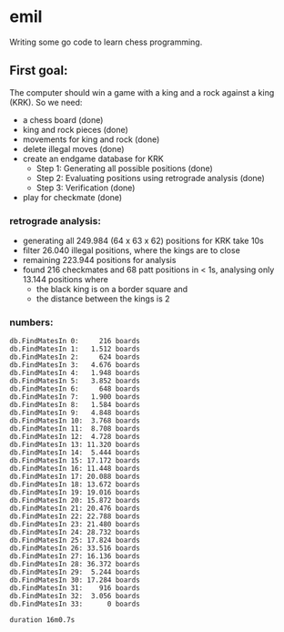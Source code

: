 # emil

Writing some go code to learn chess programming.

## First goal:

The computer should win a game with a king and a rock against a king (KRK).
So we need:
- a chess board (done)
- king and rock pieces (done)
- movements for king and rock (done)
- delete illegal moves (done)
- create an endgame database for KRK
	- Step 1: Generating all possible positions (done)
	- Step 2: Evaluating positions using retrograde analysis (done)
	- Step 3: Verification (done)
- play for checkmate (done)


### retrograde analysis:
- generating all 249.984 (64 x 63 x 62) positions for KRK take 10s
- filter 26.040 illegal positions, where the kings are to close
- remaining 223.944 positions for analysis 
- found 216 checkmates and 68 patt positions in < 1s, analysing only 13.144 positions where
	- the black king is on a border square and
	- the distance between the kings is 2


### numbers:

	db.FindMatesIn 0:     216 boards
	db.FindMatesIn 1:   1.512 boards
	db.FindMatesIn 2:     624 boards
	db.FindMatesIn 3:   4.676 boards
	db.FindMatesIn 4:   1.948 boards
	db.FindMatesIn 5:   3.852 boards
	db.FindMatesIn 6:     648 boards
	db.FindMatesIn 7:   1.900 boards
	db.FindMatesIn 8:   1.584 boards
	db.FindMatesIn 9:   4.848 boards
	db.FindMatesIn 10:  3.768 boards
	db.FindMatesIn 11:  8.708 boards
	db.FindMatesIn 12:  4.728 boards
	db.FindMatesIn 13: 11.320 boards
	db.FindMatesIn 14:  5.444 boards
	db.FindMatesIn 15: 17.172 boards
	db.FindMatesIn 16: 11.448 boards
	db.FindMatesIn 17: 20.088 boards
	db.FindMatesIn 18: 13.672 boards
	db.FindMatesIn 19: 19.016 boards
	db.FindMatesIn 20: 15.872 boards
	db.FindMatesIn 21: 20.476 boards
	db.FindMatesIn 22: 22.788 boards
	db.FindMatesIn 23: 21.480 boards
	db.FindMatesIn 24: 28.732 boards
	db.FindMatesIn 25: 17.824 boards
	db.FindMatesIn 26: 33.516 boards
	db.FindMatesIn 27: 16.136 boards
	db.FindMatesIn 28: 36.372 boards
	db.FindMatesIn 29:  5.244 boards
	db.FindMatesIn 30: 17.284 boards
	db.FindMatesIn 31:    916 boards
	db.FindMatesIn 32:  3.056 boards
	db.FindMatesIn 33:      0 boards

	duration 16m0.7s
